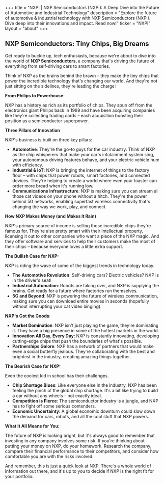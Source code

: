 +++
title = "NXPI |  NXP Semiconductors (NXPI): A Deep Dive into the Future of Automotive and Industrial Technology"
description = "Explore the future of automotive & industrial technology with NXP Semiconductors (NXPI). Dive deep into their innovations and impact. Read now!"
ticker = "NXPI"
layout = "about"
+++

        


## NXP Semiconductors: Tiny Chips, Big Dreams

Get ready to buckle up, tech enthusiasts, because we're about to dive into the world of **NXP Semiconductors**, a company that's driving the future of everything from self-driving cars to smart factories. 

Think of NXP as the brains behind the brawn – they make the tiny chips that power the incredible technology that's changing our world.  And they're not just sitting on the sidelines, they're leading the charge!  

**From Philips to Powerhouse**

NXP has a history as rich as its portfolio of chips. They spun off from the electronics giant Philips back in 1999 and have been acquiring companies like they're collecting trading cards – each acquisition boosting their position as a semiconductor superpower. 

**Three Pillars of Innovation**

NXP's business is built on three key pillars:

* **Automotive**:  They're the go-to guys for the car industry.  Think of NXP as the chip whisperers that make your car's infotainment system sing, your autonomous driving features behave, and your electric vehicle hum with efficiency.
* **Industrial & IoT**:  NXP is bringing the internet of things to the factory floor – with chips that power robots, smart factories, and connected devices.  They're helping to create a world where even your toaster can order more bread when it's running low.
* **Communications Infrastructure**:  NXP is making sure you can stream all those cat videos on your phone without a hitch. They're the power behind 5G networks, enabling superfast wireless connectivity that's changing the way we work, play, and connect.

**How NXP Makes Money (and Makes It Rain)**

NXP's primary source of income is selling those incredible chips they're famous for. They're also pretty smart with their intellectual property, licensing it out to other companies who want a piece of the NXP magic.  And they offer software and services to help their customers make the most of their chips – because everyone loves a little extra support.

**The Bullish Case for NXP:**

NXP is riding the wave of some of the biggest trends in technology today. 

* **The Automotive Revolution**:  Self-driving cars? Electric vehicles?  NXP is in the driver's seat! 
* **Industrial Automation**:  Robots are taking over, and NXP is supplying the brains.  Get ready for a future where factories run themselves.
* **5G and Beyond**:  NXP is powering the future of wireless communication, making sure you can download entire movies in seconds (hopefully without interrupting your cat video binging).

**NXP's Got the Goods**:

* **Market Domination**: NXP isn't just playing the game, they're dominating it. They have a big presence in some of the hottest markets in the world.
* **Innovation All Day, Every Day**:  NXP is constantly innovating, developing cutting-edge chips that push the boundaries of what's possible. 
* **Partnerships Galore**:  NXP has a network of partners that would make even a social butterfly jealous. They're collaborating with the best and brightest in the industry, creating amazing things together.

**The Bearish Case for NXP:**

Even the coolest kid in school has their challenges.

* **Chip Shortage Blues**:  Like everyone else in the industry, NXP has been feeling the pinch of the global chip shortage.  It's a bit like trying to build a car without any wheels – not exactly ideal.
* **Competition is Fierce**:  The semiconductor industry is a jungle, and NXP has to fight off some serious contenders.  
* **Economic Uncertainty**:  A global economic downturn could slow down the demand for cars, robots, and all the cool stuff that NXP powers.

**What It All Means for You:**

The future of NXP is looking bright, but it's always good to remember that investing in any company involves some risk. If you're thinking about putting your money on NXP, do your homework.  Research the company, compare their financial performance to their competitors, and consider how comfortable you are with the risks involved.

And remember, this is just a quick look at NXP.  There's a whole world of information out there, and it's up to you to decide if NXP is the right fit for your portfolio.

        